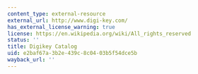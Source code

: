 ```yaml
---
content_type: external-resource
external_url: http://www.digi-key.com/
has_external_license_warning: true
license: https://en.wikipedia.org/wiki/All_rights_reserved
status: ''
title: Digikey Catalog
uid: e2baf67a-3b2e-439c-8c04-03b5f54dce5b
wayback_url: ''
---
```

